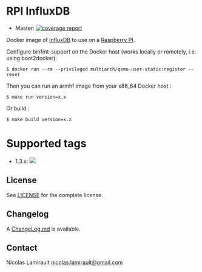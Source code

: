 # RPI InfluxDB

* Master: [![coverage report](https://gitlab.com/zeiot/rpi-influxdb/badges/master/coverage.svg)](https://gitlab.com/zeiot/rpi-influxdb/commits/master)

Docker image of [InfluxDB][] to use on a [Raspberry PI][].

Configure binfmt-support on the Docker host (works locally or remotely, i.e: using boot2docker):

    $ docker run --rm --privileged multiarch/qemu-user-static:register --reset

Then you can run an armhf image from your x86_64 Docker host :

    $ make run version=x.x

Or build :

    $ make build version=x.x


# Supported tags

* 1.3.x: [![](https://images.microbadger.com/badges/version/zeiot/rpi-influxdb:1.3.1.svg)](https://microbadger.com/images/zeiot/rpi-influxdb:1.3.1 "Get your own version badge on microbadger.com")


## License

See [LICENSE](LICENSE) for the complete license.


## Changelog

A [ChangeLog.md](ChangeLog.md) is available.


## Contact

Nicolas Lamirault <nicolas.lamirault@gmail.com>


[Raspberry PI]: https://www.raspberrypi.org/
[InfluxDB]: https://www.influxdata.com/time-series-platform/influxdb/
